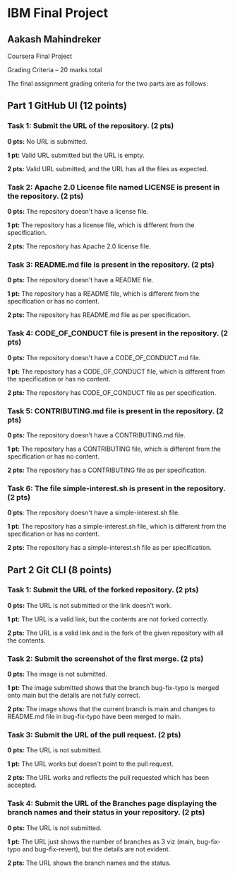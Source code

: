 # IBM Final Project
## Aakash Mahindreker
Coursera Final Project

Grading Criteria – 20 marks total

The final assignment grading criteria for the two parts are as follows:

## Part 1 GitHub UI (12 points)

### **Task 1: Submit the URL of the repository. (2 pts)**

**0 pts:** No URL is submitted.

**1 pt:** Valid URL submitted but the URL is empty.

**2 pts:** Valid URL submitted, and the URL has all the files as expected.

### **Task 2: Apache 2.0 License file named LICENSE is present in the repository. (2 pts)**

**0 pts:** The repository doesn't have a license file.

**1 pt:** The repository has a license file, which is different from the specification.

**2 pts:** The repository has Apache 2.0 license file.

### **Task 3: README.md file is present in the repository. (2 pts)**

**0 pts:** The repository doesn't have a README file.

**1 pt:** The repository has a README file, which is different from the specification or has no content.

**2 pts:** The repository has README.md file as per specification.

### **Task 4: CODE_OF_CONDUCT file is present in the repository. (2 pts)**

**0 pts:** The repository doesn't have a CODE_OF_CONDUCT.md file.

**1 pt:** The repository has a CODE_OF_CONDUCT file, which is different from the specification or has no content.

**2 pts:** The repository has CODE_OF_CONDUCT file as per specification.

### **Task 5: CONTRIBUTING.md file is present in the repository. (2 pts)**

**0 pts:** The repository doesn’t have a CONTRIBUTING.md file.

**1 pt:** The repository has a CONTRIBUTING file, which is different from the specification or has no content.

**2 pts:** The repository has a CONTRIBUTING file as per specification.

### **Task 6: The file simple-interest.sh is present in the repository. (2 pts)**

**0 pts**: The repository doesn't have a simple-interest.sh file.

**1 pt:** The repository has a simple-interest.sh file, which is different from the specification or has no content.

**2 pts:** The repository has a simple-interest.sh file as per specification.

## **Part 2 Git CLI (8 points)**

### **Task 1: Submit the URL of the forked repository. (2 pts)**

**0 pts:** The URL is not submitted or the link doesn't work.

**1 pt:** The URL is a valid link, but the contents are not forked correctly.

**2 pts:** The URL is a valid link and is the fork of the given repository with all the contents.

### **Task 2: Submit the screenshot of the first merge. (2 pts)**

**0 pts:** The image is not submitted.

**1 pt:** The image submitted shows that the branch bug-fix-typo is merged onto main but the details are not fully correct.

**2 pts:** The image shows that the current branch is main and changes to README.md file in bug-fix-typo have been merged to main.

### **Task 3: Submit the URL of the pull request. (2 pts)**

**0 pts:** The URL is not submitted.

**1 pt:** The URL works but doesn't point to the pull request.

**2 pts:** The URL works and reflects the pull requested which has been accepted.

### **Task 4: Submit the URL of the Branches page displaying the branch names and their status in your repository. (2 pts)**

**0 pts:** The URL is not submitted.

**1 pt:** The URL just shows the number of branches as 3 viz (main, bug-fix-typo and bug-fix-revert), but the details are not evident.

**2 pts:** The URL shows the branch names and the status.
